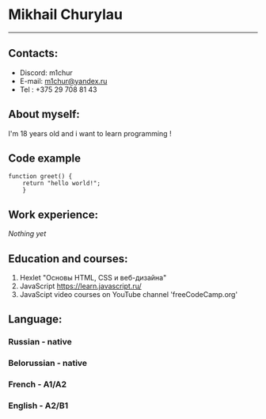 **Mikhail Churylau**
====
***
## Contacts:
* Discord: m1chur
* E-mail: m1chur@yandex.ru
* Tel : +375 29 708 81 43

## About myself:
I'm 18 years old and i want to learn programming !

## Code example
```
function greet() {
    return "hello world!";
    }
```

## Work experience:
*Nothing yet*

## Education and courses:
1. Hexlet "Основы HTML, CSS и веб-дизайна"
2. JavaScript https://learn.javascript.ru/
3. JavaScipt video courses on YouTube channel 'freeCodeCamp.org'

## Language:
### Russian - native
### Belorussian - native
### French - A1/A2
### English - A2/B1
